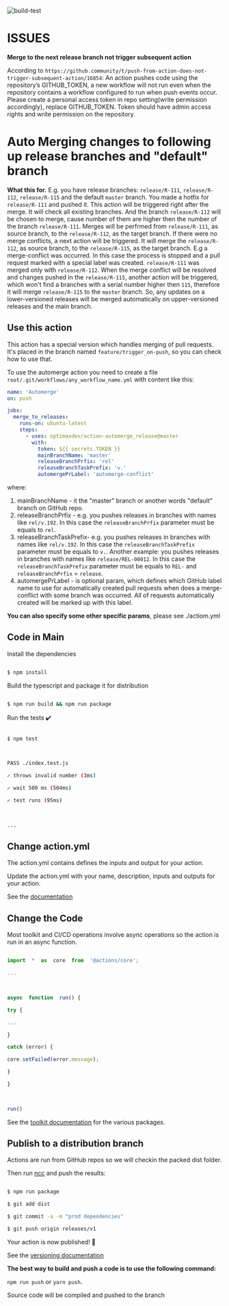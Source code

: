 ![build-test](https://github.com/optimaxdev/action-automerge_release/workflows/build-test/badge.svg)

# ISSUES

**Merge to the next release branch not trigger subsequent action**

According to ``https://github.community/t/push-from-action-does-not-trigger-subsequent-action/16854``:
An action pushes code using the repository’s GITHUB_TOKEN, a new workflow will not run even when the repository contains a workflow configured to run when push events occur.
Please create a personal access token in repo setting(write permission accordingly), replace GITHUB_TOKEN.
Token should have admin access rights and write permission on the repository.



# Auto Merging changes to following up release branches and "default" branch



**What this for.**
E.g. you have release branches:
``release/R-111``, ``release/R-112``, ``release/R-115`` and the default ``master`` branch.
You made a hotfix for ``release/R-111`` and pushed it. 
This action will be triggered right after the merge. It will check all existing branches. And the branch ``release/R-112`` will be chosen to merge, cause number of them are higher then the number of the branch ``release/R-111``. 
Merges will be perfrmed from ``release/R-111``, as source branch, to the ``release/R-112``, as the target branch.
If there were no merge conflicts, a next action will be triggered. It will merge  the ``release/R-112``, as source branch, to the ``release/R-115``, as the target branch.
E.g a merge-conflict was occurred. In this case the process is stopped and a pull request marked with a special label was created.
``release/R-111`` was merged only with ``release/R-112``. When the merge conflict will be resolved and changes pushed in the ``release/R-115``, another action will be triggered, which won't find a branches with a serial number higher then ``115``, therefore it will merge ``release/R-115`` to the ``master`` branch.
So, any updates on a lower-versioned releases will be merged automatically on upper-versioned releases and the main branch.
  
## Use this action

This action has a special version which handles merging of pull requests. It's placed in the branch named ``feature/trigger_on-push``, so you can check how to use that.

To use the automerge action you need to create a file ``root/.git/workflows/any_workflow_name.yml`` with content like this:
```yaml
name: 'Automerge'
on: push

jobs:
  merge_to_releases:
    runs-on: ubuntu-latest
    steps:
      - uses: optimaxdev/action-automerge_release@master
        with:
          token: ${{ secrets.TOKEN }}
          mainBranchName: 'master'
          releaseBranchPrfix: 'rel'
          releaseBranchTaskPrefix: 'v.'
          automergePrLabel: 'automerge-conflict'
```

where:

 1. mainBranchName - it the "master" branch or another words "default" branch on GitHub repo.
 2. releaseBranchPrfix - e.g. you pushes releases in branches with names like ``rel/v.192``. In this case the ``releaseBranchPrfix`` parameter must be equals to ``rel``.
 3. releaseBranchTaskPrefix- e.g. you pushes releases in branches with names like ``rel/v.192``. In this case the ``releaseBranchTaskPrefix`` parameter must be equals to ``v.``. Another example: you pushes releases in branches with names like ``release/REL-00012``. In this case the ``releaseBranchTaskPrefix`` parameter must be equals to ``REL-`` and ``releaseBranchPrfix`` = ``release``.
 4. automergePrLabel - is optional param, which defines which GitHub label name to use for automatically created pull requests when does a merge-conflict with some branch was occurred. All of requests automatically created will be marked up with this label.

**You can also specify some other specific params**, please see ./actiom.yml

  

## Code in Main


Install the dependencies

```bash

$ npm install

```

  

Build the typescript and package it for distribution

```bash

$ npm run build && npm run package

```

  

Run the tests :heavy_check_mark:

```bash

$ npm test

  

PASS ./index.test.js

✓ throws invalid number (3ms)

✓ wait 500 ms (504ms)

✓ test runs (95ms)

  

...

```

  

## Change action.yml

  

The action.yml contains defines the inputs and output for your action.

  

Update the action.yml with your name, description, inputs and outputs for your action.

  

See the [documentation](https://help.github.com/en/articles/metadata-syntax-for-github-actions)

  

## Change the Code

  

Most toolkit and CI/CD operations involve async operations so the action is run in an async function.

  

```javascript

import  *  as  core  from  '@actions/core';

...

  

async  function  run() {

try {

...

}

catch (error) {

core.setFailed(error.message);

}

}

  

run()

```

  

See the [toolkit documentation](https://github.com/actions/toolkit/blob/master/README.md#packages) for the various packages.

  

## Publish to a distribution branch

  

Actions are run from GitHub repos so we will checkin the packed dist folder.

  

Then run [ncc](https://github.com/zeit/ncc) and push the results:

```bash

$ npm run package

$ git add dist

$ git commit -a -m "prod dependencies"

$ git push origin releases/v1

```

  

Your action is now published! :rocket:

  

See the [versioning documentation](https://github.com/actions/toolkit/blob/master/docs/action-versioning.md)

  

**The best way to build and push a code is to use the following command:**

```npm run push``` or ```yarn push```.

Source code will be compiled and pushed to the branch
